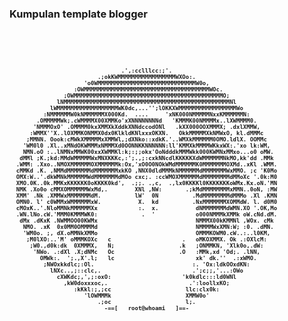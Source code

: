 ### Kumpulan template blogger


<pre><font size="1"><b>





                                 .',:cclllcc:;'.
                          .;okKWMMMMMMMMMMMMMMMMMWXOo:.
                      'o0WMMMMMMMMMMMMMMMMMMMMMMMMMMMMMW0o,
                   :OWMMMMMMMMMMMMMMMMMMMMMMMMMMMMMMMMMMMMMWOc.
                ;OWMMMMMMMMMMMMMMMMMMMMMMMMMMMMMMMMMMMMMMMMMMMMO;
              lNMMMMMMMMMMMMMMMMMMMMMMMMMMMMMMMMMMMMMMMMMMMMMMMMMNl
            lWMMMMMMMMMMMMMMMMMMWK0dc,...'';lOKKXWMMMMMMMMMMMMMMMMMWo
          :NMMMMMMW0kNMMMMMMX000Kd.  ....     'xNK000NMMMMMNxxKMMMMMMN:
        .OMMMMMWk;.cWMMMMX00XMMKo'xXNNNNNNNNd   'KMMMK00NMMMMx..lXWMMMM0.
       'NMMMOxO' .OMMMM0kxXMMXkXddkXNNdccodONl   .kXX000OOXMMMX; .dxlXMMW,
      :WMMX''X..lOXMMKONMMX0dx0KlkldKNlxxxOKXN.   OkkMMMMMXkNMWxO, kl.dMMMc
     ;MMNN. Oook:cMWkXMMMMMxXMMWl,;dXNko::xdkK.'..WMXkMMMMMM0OMO.ldlX. OOMMc
    'WM0l0 .Xl..xMNdOKWMMMxNMMMXd0OONNKKNNNNNN:ll'KMMXkMMMMWKkxWX:.'xo lk:WM,
    NMN.oO :..lNMNxMMWK00xxXWMMKl:k;:;;okx'OoNdddkMMMWkk000KWMNxMMxo...o0 oMW.
   dMMl ;K.;kd:MMdWMMMMMWxMNXKKKc,:';.,;:cxkNNcdlKKKKKXdWMMMMMMNkMO,kk'dd .MMk
  .WMM: .Xxo..NMOXMMMMMMOXMMMMMMk:Ox,'xO0O0NOkWMdMMMMMMK0MMMMMMMOXMd..xKl .WMM.
  cMMKd .K. ,NMMdMMMMMMMdMMMMMMMxkKO ,NNX0dldMMMkNMMMMMMdMMMMMMMWxMMO. ;c 'K0Mo
  OMX:W..'.dkWMNkMMMMMMWdMMMMMMMdMOo cxc;. :ccWMOXMMMMMMdMMMMMMMMdMMoXc '.0k:M0
  XMO.0K..0k.MMKxKKKKKK0oKKKK0kd',  .;;. .,c,  .,lx0KKKKl0KKKKKKKoWMx.Kx.oN.'MN
  NMK .Xo0o cMMXOMMMMMMWxMd,.        XNl ,NW:       .;kMdMMMMMMMMxMMN..0oN, :MW
  XMM' .Nk .XMMWxMMMMMMMdM.          lW'  0N          .MdMMMMMMMMdMMMo .Xl .KMN
  OMN0. l' c0WMMxWMMMMMMxW.           X.  kd          .NxMMMMMMMXOMMdW. l. d0M0 
  cMOxK..'.NloMMNkMMMMMMXx            :.  x.           dNMMMMMMMdWMN.XO '.OK,Mo 
  .WN.lNo.cW.'MMM0KMMMWK0:             .  '            o000NMMMkXMMk oW.cNd.dM.
   dMx .dKxK .NWMMOO00KWMx                             NMMMX00kKMMNl ,WOx. cMk
    NMO. .xK  0x0MM0OMMMMd                             NMMMMWxXMN:W; :0. .dMN.
    'WM0o. ;, dX.oMMNkXMMo                             OMMMKOWM0.cW..:..l0KM,
     ;M0lXO:..'M' oMMMKOXc   c                     .   oMKOXMMX. Ok .:OXlcM:
      ;W0.,d0k:dk  0XMMMX,   N;                   .k   ;ONMMKN, 'Xlk0o,.dW:
       'NWo. .:dXl .X;dNMc   Oc                   .O   :MMk,xd 'Od;. .lNN,
         OMWk:.  ';.,X'.l;   lc                        xk' dk.''  .:xWMO.
          ;NWOxkkdlc;:Ol.                             :. 'Ox:ldkOOxdKN:
            lNXc..,;::clc,.                           .';c;;,'...:OWo
              cXWKdc;,',;:oxO:                     'k0kdlc:::ld0WNl
                ,kW0doxxxoc,.                        .':loollxKO;
                   :kKkl:;,;cc                      llc:clx0k:
                      'lOWMMMk                      XMMW0o'
                          .;oc                      l;.
                            -==[   root@whoami   ]==-





</b></font></pre>
